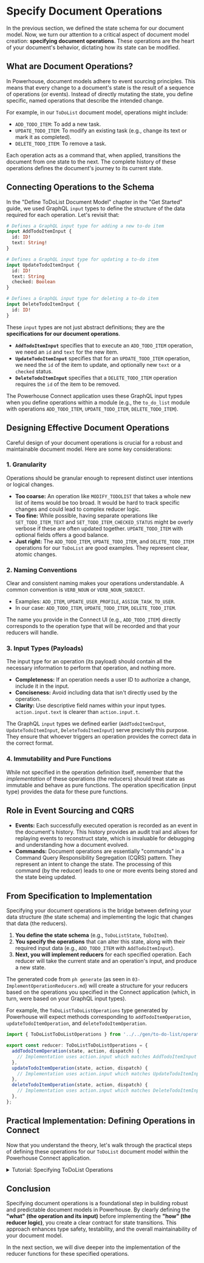 # Specify Document Operations

In the previous section, we defined the state schema for our document model. Now, we turn our attention to a critical aspect of document model creation: **specifying document operations**. These operations are the heart of your document's behavior, dictating how its state can be modified.

## What are Document Operations?

In Powerhouse, document models adhere to event sourcing principles. This means that every change to a document's state is the result of a sequence of operations (or events). Instead of directly mutating the state, you define specific, named operations that describe the intended change.

For example, in our `ToDoList` document model, operations might include:

*   `ADD_TODO_ITEM`: To add a new task.
*   `UPDATE_TODO_ITEM`: To modify an existing task (e.g., change its text or mark it as completed).
*   `DELETE_TODO_ITEM`: To remove a task.

Each operation acts as a command that, when applied, transitions the document from one state to the next. The complete history of these operations defines the document's journey to its current state.

## Connecting Operations to the Schema

In the "Define ToDoList Document Model" chapter in the "Get Started" guide, we used GraphQL `input` types to define the structure of the data required for each operation. Let's revisit that:

```graphql
# Defines a GraphQL input type for adding a new to-do item
input AddTodoItemInput {
  id: ID!
  text: String!
}

# Defines a GraphQL input type for updating a to-do item
input UpdateTodoItemInput {
  id: ID!
  text: String
  checked: Boolean
}

# Defines a GraphQL input type for deleting a to-do item
input DeleteTodoItemInput {
  id: ID!
}
```

These `input` types are not just abstract definitions; they are the **specifications for our document operations**.

*   **`AddTodoItemInput`** specifies that to execute an `ADD_TODO_ITEM` operation, we need an `id` and `text` for the new item.
*   **`UpdateTodoItemInput`** specifies that for an `UPDATE_TODO_ITEM` operation, we need the `id` of the item to update, and optionally new `text` or a `checked` status.
*   **`DeleteTodoItemInput`** specifies that a `DELETE_TODO_ITEM` operation requires the `id` of the item to be removed.

The Powerhouse Connect application uses these GraphQL input types when you define operations within a module (e.g., the `to_do_list` module with operations `ADD_TODO_ITEM`, `UPDATE_TODO_ITEM`, `DELETE_TODO_ITEM`).

## Designing Effective Document Operations

Careful design of your document operations is crucial for a robust and maintainable document model. Here are some key considerations:

### 1. Granularity
Operations should be granular enough to represent distinct user intentions or logical changes.

*   **Too coarse:** An operation like `MODIFY_TODOLIST` that takes a whole new list of items would be too broad. It would be hard to track specific changes and could lead to complex reducer logic.
*   **Too fine:** While possible, having separate operations like `SET_TODO_ITEM_TEXT` and `SET_TODO_ITEM_CHECKED_STATUS` might be overly verbose if these are often updated together. `UPDATE_TODO_ITEM` with optional fields offers a good balance.
*   **Just right:** The `ADD_TODO_ITEM`, `UPDATE_TODO_ITEM`, and `DELETE_TODO_ITEM` operations for our `ToDoList` are good examples. They represent clear, atomic changes.

### 2. Naming Conventions
Clear and consistent naming makes your operations understandable. A common convention is `VERB_NOUN` or `VERB_NOUN_SUBJECT`.

*   Examples: `ADD_ITEM`, `UPDATE_USER_PROFILE`, `ASSIGN_TASK_TO_USER`.
*   In our case: `ADD_TODO_ITEM`, `UPDATE_TODO_ITEM`, `DELETE_TODO_ITEM`.

The name you provide in the Connect UI (e.g., `ADD_TODO_ITEM`) directly corresponds to the operation type that will be recorded and that your reducers will handle.

### 3. Input Types (Payloads)
The input type for an operation (its payload) should contain all the necessary information to perform that operation, and nothing more.

*   **Completeness:** If an operation needs a user ID to authorize a change, include it in the input.
*   **Conciseness:** Avoid including data that isn't directly used by the operation.
*   **Clarity:** Use descriptive field names within your input types. `action.input.text` is clearer than `action.input.t`.

The GraphQL `input` types we defined earlier (`AddTodoItemInput`, `UpdateTodoItemInput`, `DeleteTodoItemInput`) serve precisely this purpose. They ensure that whoever triggers an operation provides the correct data in the correct format.

### 4. Immutability and Pure Functions
While not specified in the operation definition itself, remember that the *implementation* of these operations (the reducers) should treat state as immutable and behave as pure functions. The operation specification (input type) provides the data for these pure functions.

## Role in Event Sourcing and CQRS

*   **Events:** Each successfully executed operation is recorded as an event in the document's history. This history provides an audit trail and allows for replaying events to reconstruct state, which is invaluable for debugging and understanding how a document evolved.
*   **Commands:** Document operations are essentially "commands" in a Command Query Responsibility Segregation (CQRS) pattern. They represent an intent to change the state. The processing of this command (by the reducer) leads to one or more events being stored and the state being updated.

## From Specification to Implementation

Specifying your document operations is the bridge between defining your data structure (the state schema) and implementing the logic that changes that data (the reducers).

1.  **You define the state schema** (e.g., `ToDoListState`, `ToDoItem`).
2.  **You specify the operations** that can alter this state, along with their required input data (e.g., `ADD_TODO_ITEM` with `AddTodoItemInput`).
3.  **Next, you will implement reducers** for each specified operation. Each reducer will take the current state and an operation's input, and produce a new state.

The generated code from `ph generate` (as seen in `03-ImplementOperationReducers.md`) will create a structure for your reducers based on the operations you specified in the Connect application (which, in turn, were based on your GraphQL input types).

For example, the `ToDoListToDoListOperations` type generated by Powerhouse will expect methods corresponding to `addTodoItemOperation`, `updateTodoItemOperation`, and `deleteTodoItemOperation`.

```typescript
import { ToDoListToDoListOperations } from '../../gen/to-do-list/operations.js';

export const reducer: ToDoListToDoListOperations = {
  addTodoItemOperation(state, action, dispatch) {
    // Implementation uses action.input which matches AddTodoItemInput
  },
  updateTodoItemOperation(state, action, dispatch) {
    // Implementation uses action.input which matches UpdateTodoItemInput
  },
  deleteTodoItemOperation(state, action, dispatch) {
    // Implementation uses action.input which matches DeleteTodoItemInput
  },
};
```

## Practical Implementation: Defining Operations in Connect

Now that you understand the theory, let's walk through the practical steps of defining these operations for our `ToDoList` document model within the Powerhouse Connect application.

<details>
<summary>Tutorial: Specifying ToDoList Operations</summary>

Assuming you have already defined the state schema for the `ToDoList` as covered in the previous section, follow these steps to add the operations:

1.  **Create a Module for Operations:**
    Below the schema editor in Connect, find the input field labeled `Add module`. Modules help organize your operations.
    *   Type `to_do_list` into the field and press Enter.

2.  **Add the `ADD_TODO_ITEM` Operation:**
    A new field, `Add operation`, will appear under your new module.
    *   Type `ADD_TODO_ITEM` into this field and press Enter.
    *   An editor will appear for the operation's input type. You need to define the data required for this operation. Paste the following GraphQL `input` definition into the editor:

    ```graphql
    # Defines a GraphQL input type for adding a new to-do item
    input AddTodoItemInput {
      id: ID!
      text: String!
    }
    ```

3.  **Add the `UPDATE_TODO_ITEM` Operation:**
    *   In the `Add operation` field again, type `UPDATE_TODO_ITEM` and press Enter.
    *   Paste the corresponding `input` definition into its editor:

    ```graphql
    # Defines a GraphQL input type for updating a to-do item
    input UpdateTodoItemInput {
      id: ID!
      text: String
      checked: Boolean
    }
    ```

4.  **Add the `DELETE_TODO_ITEM` Operation:**
    *   Finally, type `DELETE_TODO_ITEM` in the `Add operation` field and press Enter.
    *   Paste its `input` definition:

    ```graphql
    # Defines a GraphQL input type for deleting a to-do item
    input DeleteTodoItemInput {
      id: ID!
    }
    ```

5.  **Review and Export:**
    After adding all three operations, your document model specification in Connect is complete for now. You can see how each operation (`ADD_TODO_ITEM`, etc.) is now explicitly linked to an input type that defines its payload.

    The next step in a real project would be to click the `Export` button to save this specification file. In the next chapter, we will see how this exported file is used to generate code for our reducers.

</details>

## Conclusion

Specifying document operations is a foundational step in building robust and predictable document models in Powerhouse. By clearly defining the **"what" (the operation and its input)** before implementing the **"how" (the reducer logic)**, you create a clear contract for state transitions. This approach enhances type safety, testability, and the overall maintainability of your document model.

In the next section, we will dive deeper into the implementation of the reducer functions for these specified operations.
